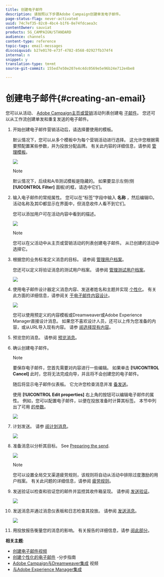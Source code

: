 ```yaml
---
title: 创建电子邮件
description: 请按照以下步骤Adobe Campaign创建单发电子邮件。
page-status-flag: never-activated
uuid: 74c7ef35-82c0-4bc4-b1f6-8e74fdcaea3c
contentOwner: sauviat
products: SG_CAMPAIGN/STANDARD
audience: channels
content-type: reference
topic-tags: email-messages
discoiquuid: b27e0170-e73f-4782-8568-02927fb374f4
internal: n
snippet: y
translation-type: tm+mt
source-git-commit: 155ed7e50e207e4c4dc0569e5e96b24e712e4be8

---
```



# 创建电子邮件{#creating-an-email}

您可以从活动、 [Adobe Campaign](../../start/using/marketing-activities.md#creating-a-marketing-activity)[主页或营销](../../start/using/interface-description.md#home-page)活动列表创建电 [子邮件](../../start/using/marketing-activities.md#about-marketing-activities)。 您还可以从工作流创建单发和重复发送的电子邮件。

1. 开始创建电子邮件营销活动后，请选择要使用的模板。

   默认情况下，您可以从多个模板中为每个营销活动进行选择。 这允许您根据需要预配置某些参数，并为投放分配品牌。 有关此内容的详细信息，请参阅 [管理模板](../../start/using/marketing-activity-templates.md)。

   ![](assets/email_creation_1.png)

   >[!NOTE]
   >
   >默认情况下，后续和A/B测试模板是隐藏的。 如果要显示左侧(侧 **[!UICONTROL Filter]** 面板)的框，请选中它们。

1. 输入电子邮件的常规属性。 您可以在“标签”字段中输入 **名称** ，然后编辑ID。 活动名称及其ID都显示在界面中，但消息收件人看不到它们。

   您可以添加用户可在活动内容中看到的描述。

   ![](assets/email_creation_2.png)

   >[!NOTE]
   >
   >您可以在父活动中从主页或营销活动的列表创建电子邮件。 从已创建的活动中选择它。

1. 根据您的业务标准定义消息的目标。 请参阅 [管理用户档案](../../audiences/using/about-profiles.md)。

   您还可以定义将验证消息的测试用户档案。 请参阅 [管理测试用户档案](../../audiences/using/managing-test-profiles.md)。

   ![](assets/email_creation_3.png)

1. 使用电子邮件设计器定义消息内容、发送者姓名和主题并实现 [个性化](../../designing/using/designing-content-in-adobe-campaign.md)。 有关此方面的详细信息，请参阅关 [于电子邮件内容设计](../../designing/using/designing-content-in-adobe-campaign.md)。

   ![](assets/email_creation_4.png)

   您可以使用预定义的内容模板或Dreamweaver或Adobe Experience Manager直接设计消息。 如果您不喜欢设计人员，还可以上传为您准备的内容，或从URL导入现有内容。 请参 [阅选择现有内容](../../designing/using/using-existing-content.md)。

1. 预览您的消息。 请参阅 [预览消息](../../sending/using/previewing-messages.md)。
1. 确认创建电子邮件。

   >[!NOTE]
   >
   >要保存电子邮件，您首先需要对内容进行一些编辑。 如果单击 **[!UICONTROL Cancel]** 此时，您将无法完成向导，并且将不会创建您的电子邮件。

   随后将显示电子邮件仪表板。 它允许您检查消息并准 [备发送](../../sending/using/preparing-the-send.md)。

   使用 **[!UICONTROL Edit properties]** 右上角的按钮可以编辑电子邮件的属性。 例如，您可以配置电子邮件，以便在投放准备时计算其标签。  本节中列出了可用 [的参数](../../administration/using/configuring-email-channel.md#list-of-email-properties)。

   ![](assets/delivery_dashboard_2.png)

1. 计划发送。 请参 [阅计划消息](../../sending/using/about-scheduling-messages.md)。

   ![](assets/delivery_planning.png)

1. 准备消息以分析其目标。 See [Preparing the send](../../sending/using/confirming-the-send.md).

   ![](assets/preparing_delivery_2.png)

   >[!NOTE]
   >
   >您可以设置全局交叉渠道疲劳规则，该规则将自动从活动中排除过度激励的用户档案。 有关此问题的详细信息，请参阅 [疲劳规则](../../sending/using/fatigue-rules.md)。

1. 发送验证以检查和验证您的邮件并监控其收件箱呈现。 请参阅 [发送验证](../../sending/using/sending-proofs.md)。

   ![](assets/bat_select.png)

1. 发送消息并通过消息仪表板和日志检查其投放。 请参阅 [发送消息](../../sending/using/confirming-the-send.md)。

   ![](assets/confirm_delivery.png)

1. 用投放报告衡量您的消息的影响。 有关报告的详细信息，请参 [阅此部分](../../reporting/using/about-dynamic-reports.md)。

**相关主题**:

* [创建电子邮件视频](https://docs.adobe.com/content/help/en/campaign-learn/campaign-standard-tutorials/getting-started/create-email-from-homepage.html)
* [创建个性化的电子邮件](https://helpx.adobe.com/campaign/kb/acs-get-started-with-emails.html) -分步指南
* [Adobe Campaign与Dreamweaver集成](https://docs.adobe.com/content/help/en/campaign-learn/campaign-standard-tutorials/designing-content/email-designer/dreamweaver-integration.html) 视频
* [与Adobe Experience Manager集成](../../integrating/using/integrating-with-experience-manager.md)
